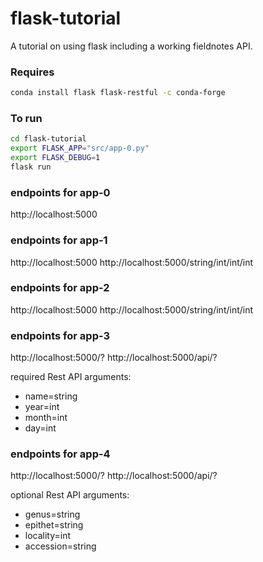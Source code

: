 # flask-tutorial
A tutorial on using flask including a working fieldnotes API.


### Requires
```bash
conda install flask flask-restful -c conda-forge
```

### To run

```bash
cd flask-tutorial
export FLASK_APP="src/app-0.py"
export FLASK_DEBUG=1
flask run
```

### endpoints for app-0
http://localhost:5000

### endpoints for app-1
http://localhost:5000
http://localhost:5000/string/int/int/int

### endpoints for app-2
http://localhost:5000
http://localhost:5000/string/int/int/int

### endpoints for app-3
http://localhost:5000/?
http://localhost:5000/api/?

required Rest API arguments:
- name=string
- year=int
- month=int
- day=int

### endpoints for app-4
http://localhost:5000/?
http://localhost:5000/api/?

optional Rest API arguments:
- genus=string  
- epithet=string
- locality=int
- accession=string
